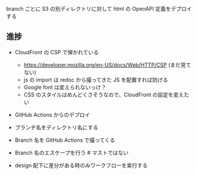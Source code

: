 branch ごとに S3 の別ディレクトリに対して html の OpenAPI 定義をデプロイする

## 進捗

- CloudFront の CSP で弾かれている

  - https://developer.mozilla.org/en-US/docs/Web/HTTP/CSP (まだ見てない)
  - js の import は redoc から撮ってきた JS を配置すれば防げる
  - Google font は変えられないっけ？
  - CSS のスタイルはめんどくさそうなので、CloudFront の設定を変えたい

- GitHub Actions からのデプロイ
- ブランチ名をディレクトリ名にする

- Branch 名を GitHub Actions で撮ってくる
- Branch 名のエスケープを行う # マストではない

- design 配下に差分がある時のみワークフローを実行する
